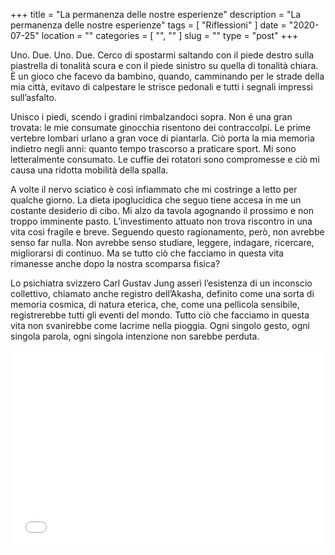 +++
title = "La permanenza delle nostre esperienze"
description = "La permanenza delle nostre esperienze"
tags = [ "Riflessioni" ]
date = "2020-07-25"
location = ""
categories = [
  "",
  ""
]
slug = ""
type = "post"
+++

Uno. Due. Uno. Due. Cerco di spostarmi saltando con il piede destro sulla piastrella di tonalità scura e con il piede sinistro su quella di tonalità chiara. È un gioco che facevo da bambino, quando, camminando per le strade della mia città, evitavo di calpestare le strisce pedonali e tutti i segnali impressi sull’asfalto. 

Unisco i piedi, scendo i gradini rimbalzandoci sopra. Non é una gran trovata: le mie consumate ginocchia risentono dei contraccolpi. Le prime vertebre lombari urlano a gran voce di piantarla. Ciò porta la mia memoria indietro negli anni: quanto tempo trascorso a praticare sport. Mi sono letteralmente consumato. Le cuffie dei rotatori sono compromesse e ciò mi causa una ridotta mobilità della spalla. 

A volte il nervo sciatico è così infiammato che mi costringe a letto per qualche giorno. La dieta ipoglucidica che seguo tiene accesa in me un costante desiderio di cibo. Mi alzo da tavola agognando il prossimo e non troppo imminente pasto. L’investimento attuato non trova riscontro in una vita così fragile e breve. Seguendo questo ragionamento, però, non avrebbe senso far nulla. Non avrebbe senso studiare, leggere, indagare, ricercare, migliorarsi di continuo. Ma se tutto ciò che facciamo in questa vita rimanesse anche dopo la nostra scomparsa fisica?

Lo psichiatra svizzero Carl Gustav Jung asserì l’esistenza di un inconscio collettivo, chiamato anche registro dell’Akasha, definito come una sorta di memoria cosmica, di natura eterica, che, come una pellicola sensibile, registrerebbe tutti gli eventi del mondo.  Tutto ciò che facciamo in questa vita non svanirebbe come lacrime nella pioggia. Ogni singolo gesto, ogni singola parola, ogni singola intenzione non sarebbe perduta. 

<div style="position: relative; padding-bottom: 56.25%; padding-top: 30px; height: 0; overflow: hidden;">
  <iframe src="//www.youtube.com/embed/1xlfzYuRFcY"
  style="position: absolute; top: 0; left: 0; width: 100%; height: 100%;" allowfullscreen frameborder="0" title="YouTube Video"></iframe>
</div>

